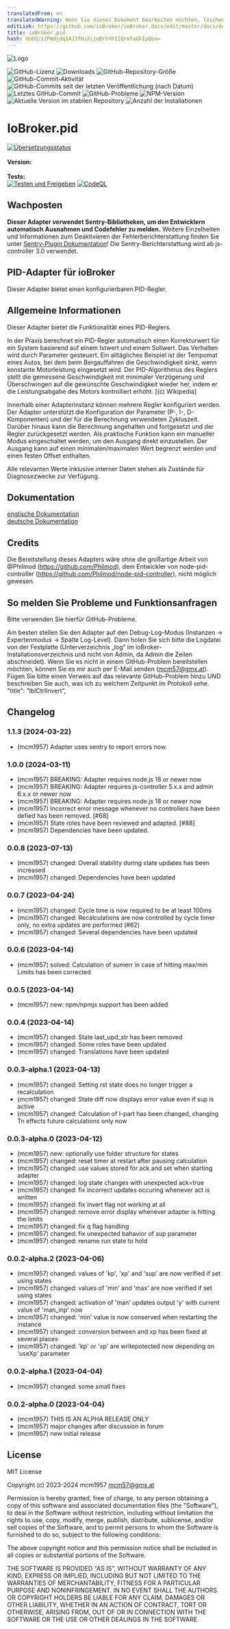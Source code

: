 ```yaml
---
translatedFrom: en
translatedWarning: Wenn Sie dieses Dokument bearbeiten möchten, löschen Sie bitte das Feld "translationsFrom". Andernfalls wird dieses Dokument automatisch erneut übersetzt
editLink: https://github.com/ioBroker/ioBroker.docs/edit/master/docs/de/adapterref/iobroker.pid/README.md
title: ioBroker.pid
hash: UUOO/z2PWdjdq1AJ3fHiXijuBrVnh1IQrmfaGhIpQbo=
---
```

![Logo](../../../en/adapterref/iobroker.pid/admin/pid.png)

![GitHub-Lizenz](https://img.shields.io/github/license/mcm4iob/ioBroker.pid)
![Downloads](https://img.shields.io/npm/dm/iobroker.pid.svg)
![GitHub-Repository-Größe](https://img.shields.io/github/repo-size/mcm4iob/ioBroker.pid)
![GitHub-Commit-Aktivität](https://img.shields.io/github/commit-activity/m/mcm4iob/ioBroker.pid)
![GitHub-Commits seit der letzten Veröffentlichung (nach Datum)](https://img.shields.io/github/commits-since/mcm4iob/ioBroker.pid/latest)
![Letztes GitHub-Commit](https://img.shields.io/github/last-commit/mcm4iob/ioBroker.pid)
![GitHub-Probleme](https://img.shields.io/github/issues/mcm4iob/ioBroker.pid)
![NPM-Version](http://img.shields.io/npm/v/iobroker.pid.svg)
![Aktuelle Version im stabilen Repository](https://iobroker.live/badges/pid-stable.svg)
![Anzahl der Installationen](https://iobroker.live/badges/pid-installed.svg)

# IoBroker.pid
[![Übersetzungsstatus](https://weblate.iobroker.net/widgets/adapters/-/pid/svg-badge.svg)](https://weblate.iobroker.net/engage/adapters/?utm_source=widget)</br> </br> **Version:** </br> </br> **Tests:** </br> [![Testen und Freigeben](https://github.com/mcm4iob/ioBroker.pid/actions/workflows/test-and-release.yml/badge.svg)](https://github.com/mcm4iob/ioBroker.pid/actions/workflows/test-and-release.yml) [![CodeQL](https://github.com/mcm4iob/ioBroker.pid/actions/workflows/github-code-scanning/codeql/badge.svg)](https://github.com/mcm4iob/ioBroker.pid/actions/workflows/github-code-scanning/codeql)

## Wachposten
**Dieser Adapter verwendet Sentry-Bibliotheken, um den Entwicklern automatisch Ausnahmen und Codefehler zu melden.** Weitere Einzelheiten und Informationen zum Deaktivieren der Fehlerberichterstattung finden Sie unter [Sentry-Plugin Dokumentation](https://github.com/ioBroker/plugin-sentry#plugin-sentry)! Die Sentry-Berichterstattung wird ab js-controller 3.0 verwendet.

## PID-Adapter für ioBroker
Dieser Adapter bietet einen konfigurierbaren PID-Regler.

## Allgemeine Informationen
Dieser Adapter bietet die Funktionalität eines PID-Reglers.

In der Praxis berechnet ein PID-Regler automatisch einen Korrekturwert für ein System basierend auf einem Istwert und einem Sollwert. Das Verhalten wird durch Parameter gesteuert. Ein alltägliches Beispiel ist der Tempomat eines Autos, bei dem beim Bergauffahren die Geschwindigkeit sinkt, wenn konstante Motorleistung eingesetzt wird. Der PID-Algorithmus des Reglers stellt die gemessene Geschwindigkeit mit minimaler Verzögerung und Überschwingen auf die gewünschte Geschwindigkeit wieder her, indem er die Leistungsabgabe des Motors kontrolliert erhöht. [(c) Wikipedia]

Innerhalb einer Adapterinstanz können mehrere Regler konfiguriert werden. Der Adapter unterstützt die Konfiguration der Parameter (P-, I-, D-Komponenten) und der für die Berechnung verwendeten Zykluszeit. Darüber hinaus kann die Berechnung angehalten und fortgesetzt und der Regler zurückgesetzt werden. Als praktische Funktion kann ein manueller Modus eingeschaltet werden, um den Ausgang direkt einzustellen. Der Ausgang kann auf einen minimalen/maximalen Wert begrenzt werden und einen festen Offset enthalten.

Alle relevanten Werte inklusive interner Daten stehen als Zustände für Diagnosezwecke zur Verfügung.

## Dokumentation
[englische Dokumentation](docs/en/pid_en.md)<br> [deutsche Dokumentation](docs/de/pid_de.md)

## Credits
Die Bereitstellung dieses Adapters wäre ohne die großartige Arbeit von @Philmod (https://github.com/Philmod), dem Entwickler von node-pid-controller (https://github.com/Philmod/node-pid-controller), nicht möglich gewesen.

## So melden Sie Probleme und Funktionsanfragen
Bitte verwenden Sie hierfür GitHub-Probleme.

Am besten stellen Sie den Adapter auf den Debug-Log-Modus (Instanzen -> Expertenmodus -> Spalte Log-Level). Dann holen Sie sich bitte die Logdatei von der Festplatte (Unterverzeichnis „log“ im ioBroker-Installationsverzeichnis und nicht von Admin, da Admin die Zeilen abschneidet). Wenn Sie es nicht in einem GitHub-Problem bereitstellen möchten, können Sie es mir auch per E-Mail senden (mcm57@gmx.at). Fügen Sie bitte einen Verweis auf das relevante GitHub-Problem hinzu UND beschreiben Sie auch, was ich zu welchem Zeitpunkt im Protokoll sehe.
"title": "lblCtrlInvert",

## Changelog

<!--
    Placeholder for the next version (at the beginning of the line):
    ### **WORK IN PROGRESS**
-->
### 1.1.3 (2024-03-22)

-   (mcm1957) Adapter uses sentry to report errors now.

### 1.0.0 (2024-03-11)

-   (mcm1957) BREAKING: Adapter requires node.js 18 or newer now
-   (mcm1957) BREAKING: Adapter requires js-controller 5.x.x and admin 6.x.x or newer now
-   (mcm1957) BREAKING: Adapter requires node.js 18 or newer now
-   (mcm1957) Incorrect error message whenever no controllers have been defied has been removed. [#68]
-   (mcm1957) State roles have been reviewed and adapted. [#88]
-   (mcm1957) Dependencies have been updated.

### 0.0.8 (2023-07-13)

-   (mcm1957) changed: Overall stability during state updates has been increased
-   (mcm1957) changed: Dependencies have been updated

### 0.0.7 (2023-04-24)

-   (mcm1957) changed: Cycle time is now required to be at least 100ms
-   (mcm1957) changed: Recalculations are now controlled by cycle timer only, no extra updates are performed (#62)
-   (mcm1957) changed: Several dependencies have been updated

### 0.0.6 (2023-04-14)

-   (mcm1957) solved: Calculation of sumerr in case of hitting max/min Limits has been corrected

### 0.0.5 (2023-04-14)

-   (mcm1957) new: npm/npmjs support has been added

### 0.0.4 (2023-04-14)

-   (mcm1957) changed: State last_upd_str has been removed
-   (mcm1957) changed: Some roles have been updated
-   (mcm1957) changed: Translations have been updated

### 0.0.3-alpha.1 (2023-04-13)

-   (mcm1957) changed: Setting rst state does no longer trigger a recalculation
-   (mcm1957) changed: State diff now displays error value even if sup is active
-   (mcm1957) changed: Calculation of I-part has been changed, changing Tn effects future calculations only now

### 0.0.3-alpha.0 (2023-04-12)

-   (mcm1957) new: optionally use folder structure for states
-   (mcm1957) changed: reset timer at restart after pausing calculation
-   (mcm1957) changed: use values stored for ack and set when starting adapter
-   (mcm1957) changed: log state changes with unexpected ack=true
-   (mcm1957) changed: fix incorrect updates occuring whenever act is written
-   (mcm1957) changed: fix invert flag not working at all
-   (mcm1957) changed: remove error display whenever adapter is hitting the limits
-   (mcm1957) changed: fix q flag handling
-   (mcm1957) changed: fix unexpected bahavior of sup parameter
-   (mcm1957) changed: rename run state to hold

### 0.0.2-alpha.2 (2023-04-06)

-   (mcm1957) changed: values of 'kp', 'xp' and 'sup' are now verified if set using states
-   (mcm1957) changed: values of 'min' and 'max' are now verified if set using states
-   (mcm1957) changed: activation of 'man' updates output 'y' with current value of 'man_inp' now
-   (mcm1957) changed: 'min' value is now conserved when restarting the instance
-   (mcm1957) changed: conversion between and xp has been fixed at several places
-   (mcm1957) changed: 'kp' or 'xp' are writepotected now depending on 'useXp' parameter

### 0.0.2-alpha.1 (2023-04-04)

-   (mcm1957) changed: some small fixes

### 0.0.2-alpha.0 (2023-04-04)

-   (mcm1957) THIS IS AN ALPHA RELEASE ONLY
-   (mcm1957) major changes after discussion in forum
-   (mcm1957) new initial release

## License

MIT License

Copyright (c) 2023-2024 mcm1957 <mcm57@gmx.at>

Permission is hereby granted, free of charge, to any person obtaining a copy
of this software and associated documentation files (the "Software"), to deal
in the Software without restriction, including without limitation the rights
to use, copy, modify, merge, publish, distribute, sublicense, and/or sell
copies of the Software, and to permit persons to whom the Software is
furnished to do so, subject to the following conditions:

The above copyright notice and this permission notice shall be included in all
copies or substantial portions of the Software.

THE SOFTWARE IS PROVIDED "AS IS", WITHOUT WARRANTY OF ANY KIND, EXPRESS OR
IMPLIED, INCLUDING BUT NOT LIMITED TO THE WARRANTIES OF MERCHANTABILITY,
FITNESS FOR A PARTICULAR PURPOSE AND NONINFRINGEMENT. IN NO EVENT SHALL THE
AUTHORS OR COPYRIGHT HOLDERS BE LIABLE FOR ANY CLAIM, DAMAGES OR OTHER
LIABILITY, WHETHER IN AN ACTION OF CONTRACT, TORT OR OTHERWISE, ARISING FROM,
OUT OF OR IN CONNECTION WITH THE SOFTWARE OR THE USE OR OTHER DEALINGS IN THE
SOFTWARE.